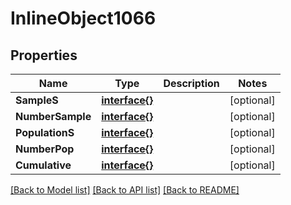 # InlineObject1066

## Properties

Name | Type | Description | Notes
------------ | ------------- | ------------- | -------------
**SampleS** | [**interface{}**](.md) |  | [optional] 
**NumberSample** | [**interface{}**](.md) |  | [optional] 
**PopulationS** | [**interface{}**](.md) |  | [optional] 
**NumberPop** | [**interface{}**](.md) |  | [optional] 
**Cumulative** | [**interface{}**](.md) |  | [optional] 

[[Back to Model list]](../README.md#documentation-for-models) [[Back to API list]](../README.md#documentation-for-api-endpoints) [[Back to README]](../README.md)


